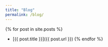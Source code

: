 ```yaml
---
title: "Blog"
permalink: /blog/
---
```


{% for post in site.posts %}
- [{{ post.title }}]({{ post.url }})
{% endfor %}
